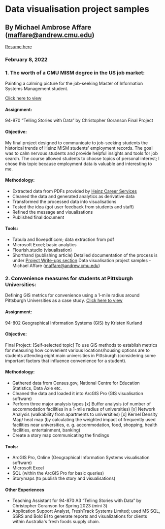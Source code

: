 # Data visualisation project samples

## By Michael Ambrose Affare (maffare@andrew.cmu.edu)

<a href="https://michaelaffare.github.io/michaelaffare_resume_gen.pdf" target="_blank">Resume here</a>

### February 8, 2022

### 1. The worth of a CMU MISM degree in the US job market:

Painting a calming picture for the job-seeking Master of Information Systems Management student.

<a href="https://carnegiemellon.shorthandstories.com/the-worth-of-a-cmu-mism-degree-in-the-us-job-market/index.html" target="_blank">Click here to view</a>

#### Assignment:

94-870 “Telling Stories with Data” by Christopher Goranson Final Project

#### Objective:

My final project designed to communicate to job-seeking students the historical trends of Heinz MISM students' employment records. The goal was to calm nervous students and provide helpful insights and tools for job search.
The course allowed students to choose topics of personal interest; I chose this topic because employment data is valuable and interesting to me.

#### Methodology:

- Extracted data from PDFs provided by <a href="https://www.heinz.cmu.edu/current-students/career-services/employment-information-salary-statistics" target="_blank"> Heinz Career Services</a>
- Cleaned the data and generated analytics as derivative data
- Transformed the processed data into visualisations
- Tested the idea (got user feedback from students and staff)
- Refined the message and visualisations
- Published final document

#### Tools:

- Tabula and Ilovepdf.com; data extraction from pdf
- Microsoft Excel; basic analytics
- Flourish.studio (visualisation)
- Shorthand (publishing article)
  Detailed documentation of the process is under <a href="https://michaelaffare.github.io/portfolio/tswd/" target="_blank">Project Write-ups section</a>
  Data visualisation project samples - Michael Affare (maffare@andrew.cmu.edu)

### 2. Convenience measures for students at Pittsburgh Universities:

Defining GIS metrics for convenience using a 1-mile radius around Pittsburgh Universities as a case study.
<a href="https://arcg.is/15inGX0" target="_blank">Click here to view</a>

#### Assignment:

94-802 Geographical Information Systems (GIS) by Kristen Kurland

#### Objective:

Final Project: [Self-selected topic] To use GIS methods to establish metrics for measuring how convenient various locations/housing options are to students attending eight main universities in Pittsburgh (considering some important factors that influence convenience for a student).

#### Methodology:

- Gathered data from Census.gov, National Centre for Education Statistics, Data Axle etc.
- Cleaned the data and loaded it into ArcGIS Pro (GIS visualisation software)
- Perform three major analysis types
  [x] Buffer analysis (of number of accommodation facilities in a 1-mile radius of universities)
  [x] Network Analysis (walkability from apartments to universities)
  [x] Kernel Density Map/ heat map (by calculating the weighted impact of frequently used facilities near universities, e. g. accommodation, food, shopping, health facilities, entertainment, banking)
- Create a story map communicating the findings

#### Tools:

- ArcGIS Pro, Online (Geographical Information Systems visualisation software)
- Microsoft Excel
- SQL (within the ArcGIS Pro for basic queries)
- Storymaps (to publish the story and visualisations)

#### Other Experiences

- Teaching Assistant for 94-870 A3 “Telling Stories with Data” by Christopher Goranson for Spring 2023 (mini 3)
- Application Support Analyst, FreshTrack Systems Limited; used MS SQL, SSRS and Bold BI to generate reports and visualizations for clients within Australia's fresh foods supply chain.
